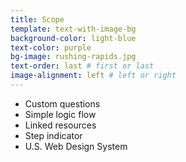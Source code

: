 ```yaml
---
title: Scope
template: text-with-image-bg
background-color: light-blue
text-color: purple
bg-image: rushing-rapids.jpg
text-order: last # first or last
image-alignment: left # left or right
---
```


- Custom questions
- Simple logic flow
- Linked resources
- Step indicator
- U.S. Web Design System